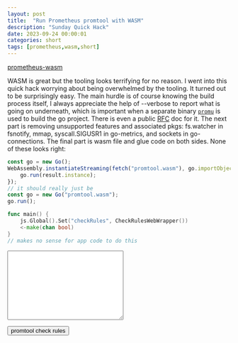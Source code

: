 ```yaml
---
layout: post
title:  "Run Prometheus promtool with WASM"
description: "Sunday Quick Hack"
date: 2023-09-24 00:00:01
categories: short
tags: [prometheus,wasm,short]
---
```

[prometheus-wasm](https://github.com/josherich/prometheus-wasm)

WASM is great but the tooling looks terrifying for no reason. I went into this quick hack worrying about being overwhelmed by the tooling. It turned out to be surprisingly easy.
The main hurdle is of course knowing the build process itself, I always appreciate the help of --verbose to report what is going on underneath, which is important when a separate binary [`promu`](https://github.com/prometheus/promu) is used to build the go project. There is even a public [RFC](https://docs.google.com/document/d/1Ql-f_aThl-2eB5v3QdKV_zgBdetLLbdxxChpy-TnWSE/edit#heading=h.24x0bg1hyuak) doc for it.
The next part is removing unsupported features and associated pkgs: fs.watcher in fsnotify, mmap, syscall.SIGUSR1 in go-metrics, and sockets in go-connections.
The final part is wasm file and glue code on both sides. None of these looks right:
```js
const go = new Go();
WebAssembly.instantiateStreaming(fetch("promtool.wasm"), go.importObject).then((result) => {
    go.run(result.instance);
});
// it should really just be
const go = new Go("promtool.wasm");
go.run();
```

```go
func main() {
	js.Global().Set("checkRules", CheckRulesWebWrapper())
	<-make(chan bool)
}
// makes no sense for app code to do this
```


<textarea name="" id="rules" cols="30" rows="10"></textarea>
<button id="check_rules" onclick="checkRules()">promtool check rules</button>

<script src="../../js/wasm_exec.js"></script>
<script>
            const go = new Go();
            WebAssembly.instantiateStreaming(fetch("../../js/promtool.wasm"), go.importObject).then((result) => {
                go.run(result.instance);
                const example = `groups:
  - name: example
    rules:
    - record: code:prometheus_http_requests_total:sum
      expr: sum by (code) (prometheus_http_requests_total)`;
            const res = checkRules(example);
            console.log(`Result of "promtool check rules"`, res);

            document.getElementById("rules").value = example;
            document.getElementById("check_rules").onclick = () => {
                const rules = document.getElementById("rules").value;
                const res = checkRules(rules);
                window.alert(res);
            };
        });
        </script>